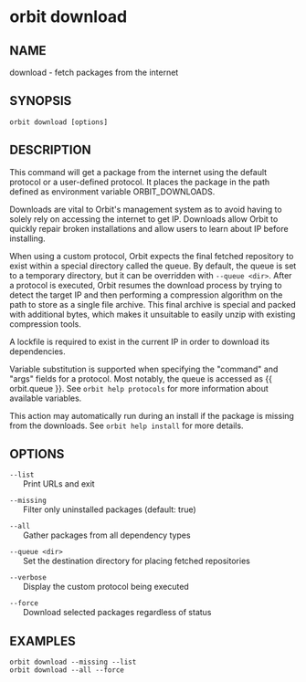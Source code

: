 # __orbit download__

## __NAME__

download - fetch packages from the internet

## __SYNOPSIS__

```
orbit download [options]
```

## __DESCRIPTION__

This command will get a package from the internet using the default protocol
or a user-defined protocol. It places the package in the path defined as
environment variable ORBIT_DOWNLOADS.

Downloads are vital to Orbit's management system as to avoid having to solely 
rely on accessing the internet to get IP. Downloads allow Orbit to quickly
repair broken installations and allow users to learn about IP before installing.

When using a custom protocol, Orbit expects the final fetched repository to
exist within a special directory called the queue. By default, the queue is set
to a temporary directory, but it can be overridden with `--queue <dir>`. After a 
protocol is executed, Orbit resumes the download process by trying to detect the 
target IP and then performing a compression algorithm on the path to store as a 
single file archive. This final archive is special and packed with additional 
bytes, which makes it unsuitable to easily unzip with existing compression 
tools.

A lockfile is required to exist in the current IP in order to download its 
dependencies.

Variable substitution is supported when specifying the "command" and "args"
fields for a protocol. Most notably, the queue is accessed as {{ orbit.queue }}.
See `orbit help protocols` for more information about available variables.

This action may automatically run during an install if the package is missing
from the downloads. See `orbit help install` for more details.

## __OPTIONS__

`--list`  
      Print URLs and exit

`--missing`  
      Filter only uninstalled packages (default: true)

`--all`  
      Gather packages from all dependency types

`--queue <dir>`  
      Set the destination directory for placing fetched repositories

`--verbose`  
      Display the custom protocol being executed

`--force`  
      Download selected packages regardless of status

## __EXAMPLES__

```
orbit download --missing --list
orbit download --all --force
```


